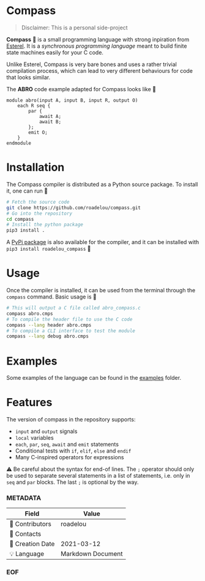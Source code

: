 # Compass

> Disclaimer: This is a personal side-project

__Compass__ :compass: is a small programming language with strong inpiration from [Esterel](https://en.wikipedia.org/wiki/Esterel). It is a _synchronous programming language_ meant to build finite state machines easily for your C code.

Unlike Esterel, Compass is very bare bones and uses a rather trivial compilation process, which can lead to very different behaviours for code that looks similar.

The __ABRO__ code example adapted for Compass looks like :arrow_down_small:

```
module abro(input A, input B, input R, output O)
    each R seq {
        par {
            await A;
            await B;
        };
        emit O;
    }
endmodule
```

# Installation

The Compass compiler is distributed as a Python source package. To install it, one can run :arrow_down_small:

```bash
# Fetch the source code
git clone https://github.com/roadelou/compass.git
# Go into the repository
cd compass
# Install the python package
pip3 install .
``` 

A [PyPi package](https://pypi.org/project/roadelou-compass/) is also available for the compiler, and it can be installed with `pip3 install roadelou_compass` :tada:

# Usage

Once the compiler is installed, it can be used from the terminal through the `compass` command. Basic usage is :arrow_down_small:

```bash
# This will output a C file called abro_compass.c
compass abro.cmps
# To compile the header file to use the C code
compass --lang header abro.cmps
# To compile a CLI interface to test the module
compass --lang debug abro.cmps
```

# Examples

Some examples of the language can be found in the [examples](https://github.com/roadelou/compass/tree/master/examples) folder.

# Features

The version of compass in the repository supports:

 - `input` and `output` signals
 - `local` variables
 - `each`, `par`, `seq`, `await` and `emit` statements
 - Conditional tests with `if`, `elif`, `else` and `endif`
 - Many C-inspired operators for expressions

:warning: Be careful about the syntax for end-of lines. The `;` operator should only be used to separate several statements in a list of statements, i.e. only in `seq` and `par` blocks. The last `;` is optional by the way.

### METADATA

Field | Value
--- | ---
:pencil: Contributors | roadelou
:email: Contacts | 
:date: Creation Date | 2021-03-12
:bulb: Language | Markdown Document

### EOF
